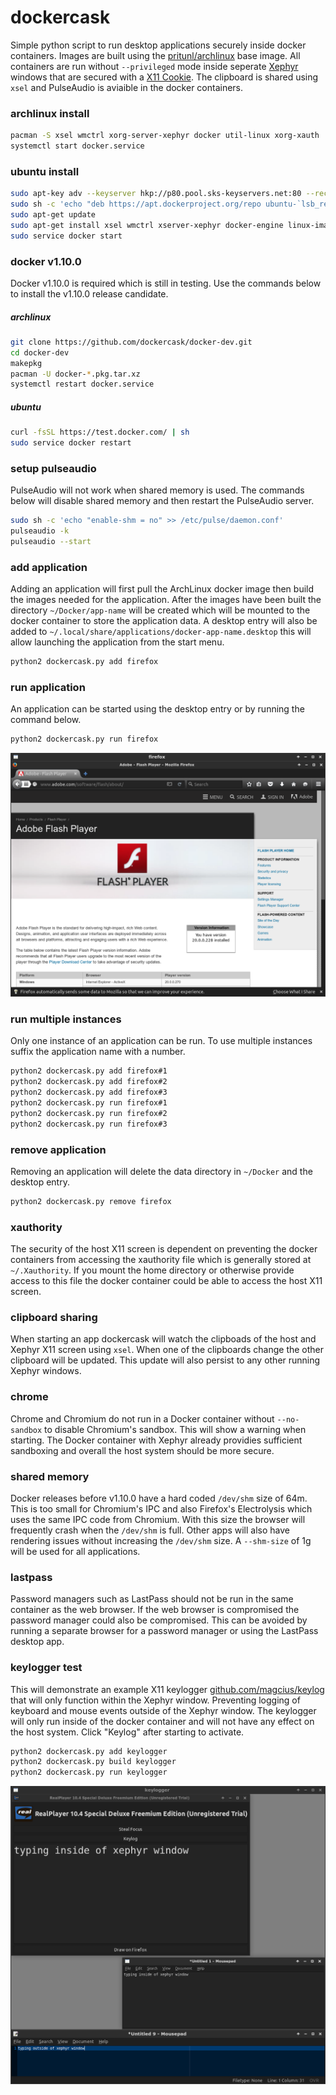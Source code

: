 # dockercask

Simple python script to run desktop applications securely inside docker
containers. Images are built using the
[pritunl/archlinux](https://hub.docker.com/r/pritunl/archlinux/) base image.
All containers are run without `--privileged` mode inside seperate
[Xephyr](https://en.wikipedia.org/wiki/Xephyr) windows that are secured with a
[X11 Cookie](https://en.wikipedia.org/wiki/X_Window_authorization). The
clipboard is shared using `xsel` and PulseAudio is aviaible in the docker
containers.

### archlinux install

```bash
pacman -S xsel wmctrl xorg-server-xephyr docker util-linux xorg-xauth
systemctl start docker.service
```

### ubuntu install

```bash
sudo apt-key adv --keyserver hkp://p80.pool.sks-keyservers.net:80 --recv-keys 58118E89F3A912897C070ADBF76221572C52609D
sudo sh -c 'echo "deb https://apt.dockerproject.org/repo ubuntu-`lsb_release -c -s` main" > /etc/apt/sources.list.d/docker.list'
sudo apt-get update
sudo apt-get install xsel wmctrl xserver-xephyr docker-engine linux-image-extra-virtual
sudo service docker start
```

### docker v1.10.0

Docker v1.10.0 is required which is still in testing. Use the commands below
to install the v1.10.0 release candidate.

##### archlinux

```bash
git clone https://github.com/dockercask/docker-dev.git
cd docker-dev
makepkg
pacman -U docker-*.pkg.tar.xz
systemctl restart docker.service

```

##### ubuntu

```bash
curl -fsSL https://test.docker.com/ | sh
sudo service docker restart
```

### setup pulseaudio

PulseAudio will not work when shared memory is used. The commands below will
disable shared memory and then restart the PulseAudio server.

```bash
sudo sh -c 'echo "enable-shm = no" >> /etc/pulse/daemon.conf'
pulseaudio -k
pulseaudio --start
```

### add application

Adding an application will first pull the ArchLinux docker image then build the
images needed for the application. After the images have been built the
directory `~/Docker/app-name` will be created which will be mounted to the
docker container to store the application data. A desktop entry will also be
added to `~/.local/share/applications/docker-app-name.desktop` this will allow
launching the application from the start menu.

```bash
python2 dockercask.py add firefox
```

### run application

An application can be started using the desktop entry or by running the command
below.

```bash
python2 dockercask.py run firefox
```

![firefox](screenshots/firefox.png)

### run multiple instances

Only one instance of an application can be run. To use multiple instances
suffix the application name with a number.

```bash
python2 dockercask.py add firefox#1
python2 dockercask.py add firefox#2
python2 dockercask.py add firefox#3
python2 dockercask.py run firefox#1
python2 dockercask.py run firefox#2
python2 dockercask.py run firefox#3
```

### remove application

Removing an application will delete the data directory in `~/Docker` and the
desktop entry.

```bash
python2 dockercask.py remove firefox
```

### xauthority

The security of the host X11 screen is dependent on preventing the docker
containers from accessing the xauthority file which is generally stored at
`~/.Xauthority`. If you mount the home directory or otherwise provide access
to this file the docker container could be able to access the host X11 screen.

### clipboard sharing

When starting an app dockercask will watch the clipboads of the host and
Xephyr X11 screen using `xsel`. When one of the clipboards change the other
clipboard will be updated. This update will also persist to any other running
Xephyr windows.

### chrome

Chrome and Chromium do not run in a Docker container without `--no-sandbox` to
disable Chromium's sandbox. This will show a warning when starting. The Docker
container with Xephyr already providies sufficient sandboxing and overall the
host system should be more secure.

### shared memory

Docker releases before v1.10.0 have a hard coded `/dev/shm` size of 64m. This
is too small for Chromium's IPC and also Firefox's Electrolysis which uses the
same IPC code from Chromium. With this size the browser will frequently crash
when the `/dev/shm` is full. Other apps will also have rendering issues without
increasing the `/dev/shm` size. A `--shm-size` of 1g will be used for all
applications.

### lastpass

Password managers such as LastPass should not be run in the same container as
the web browser. If the web browser is compromised the password manager could
also be compromised. This can be avoided by running a separate browser for a
password manager or using the LastPass desktop app.

### keylogger test

This will demonstrate an example X11 keylogger
[github.com/magcius/keylog](https://github.com/magcius/keylog) that will only
function within the Xephyr window. Preventing logging of keyboard and mouse
events outside of the Xephyr window. The keylogger will only run inside of
the docker container and will not have any effect on the host system. Click
"Keylog" after starting to activate.

```bash
python2 dockercask.py add keylogger
python2 dockercask.py build keylogger
python2 dockercask.py run keylogger
```

![keylogger](screenshots/keylogger.png)
